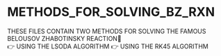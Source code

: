 # METHODS_FOR_SOLVING_BZ_RXN
THESE FILES CONTAIN TWO METHODS FOR SOLVING THE FAMOUS BELOUSOV ZHABOTINSKY REACTION🧪<br/>
:point_right: USING THE LSODA ALGORITHM
:point_right: USING THE RK45 ALGORITHM
